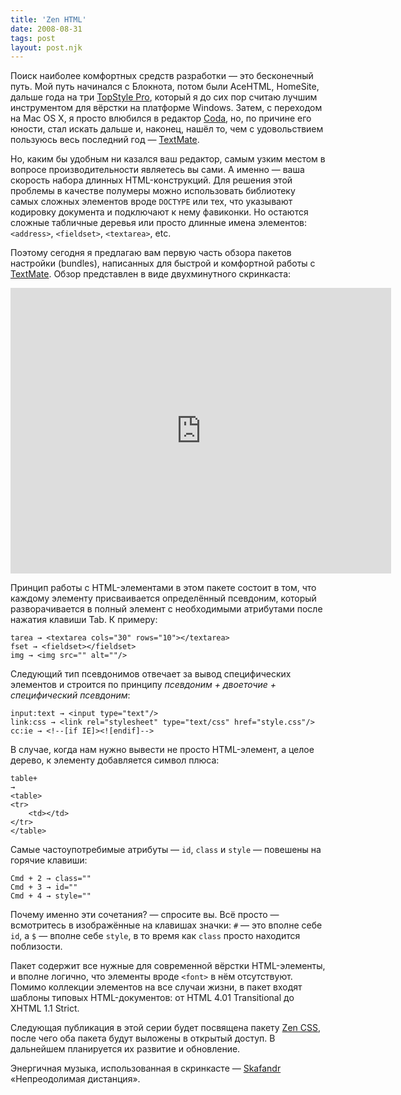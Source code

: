 ```yaml
---
title: 'Zen HTML'
date: 2008-08-31
tags: post
layout: post.njk
---
```


Поиск наиболее комфортных средств разработки — это бесконечный путь. Мой путь начинался с Блокнота, потом были AceHTML, HomeSite, дальше года на три [TopStyle Pro](http://www.newsgator.com/Individuals/TopStyle/Default.aspx), который я до сих пор считаю лучшим инструментом для вёрстки на платформе Windows. Затем, с переходом на Mac OS X, я просто влюбился в редактор [Coda](http://www.panic.com/coda/), но, по причине его юности, стал искать дальше и, наконец, нашёл то, чем с удовольствием пользуюсь весь последний год — [TextMate](http://macromates.com/).

Но, каким бы удобным ни казался ваш редактор, самым узким местом в вопросе производительности являетесь вы сами. А именно — ваша скорость набора длинных HTML-конструкций. Для решения этой проблемы в качестве полумеры можно использовать библиотеку самых сложных элементов вроде `DOCTYPE` или тех, что указывают кодировку документа и подключают к нему фавиконки. Но остаются сложные табличные деревья или просто длинные имена элементов: `<address>`, `<fieldset>`, `<textarea>`, etc.

Поэтому сегодня я предлагаю вам первую часть обзора пакетов настройки (bundles), написанных для быстрой и комфортной работы с [TextMate](http://macromates.com/). Обзор представлен в виде двухминутного скринкаста:

<iframe src="https://player.vimeo.com/video/17588964?title=0&amp;byline=0&amp;portrait=0&amp;color=188418" width="609" height="457" frameborder="0" class="video-player"></iframe>

Принцип работы с HTML-элементами в этом пакете состоит в том, что каждому элементу присваивается определённый псевдоним, который разворачивается в полный элемент с необходимыми атрибутами после нажатия клавиши Tab. К примеру:

    tarea → <textarea cols="30" rows="10"></textarea>
    fset → <fieldset></fieldset>
    img → <img src="" alt=""/>

Следующий тип псевдонимов отвечает за вывод специфических элементов и строится по принципу _псевдоним + двоеточие + специфический псевдоним_:

    input:text → <input type="text"/>
    link:css → <link rel="stylesheet" type="text/css" href="style.css"/>
    cc:ie → <!--[if IE]><![endif]-->

В случае, когда нам нужно вывести не просто HTML-элемент, а целое дерево, к элементу добавляется символ плюса:

    table+
    →
    <table>
    <tr>
        <td></td>
    </tr>
    </table>

Самые частоупотребимые атрибуты — `id`, `class` и `style` — повешены на горячие клавиши:

    Cmd + 2 → class=""
    Cmd + 3 → id=""
    Cmd + 4 → style=""

Почему именно эти сочетания? — спросите вы. Всё просто — всмотритесь в изображённые на клавишах значки: `#` — это вполне себе `id`, а `$` — вполне себе `style`, в то время как `class` просто находится поблизости.

Пакет содержит все нужные для современной вёрстки HTML-элементы, и вполне логично, что элементы вроде `<font>` в нём отсутствуют. Помимо коллекции элементов на все случаи жизни, в пакет входят шаблоны типовых HTML-документов: от HTML 4.01 Transitional до XHTML 1.1 Strict.

Следующая публикация в этой серии будет посвящена пакету [Zen CSS](/blog/zen-css/), после чего оба пакета будут выложены в открытый доступ. В дальнейшем планируется их развитие и обновление.

Энергичная музыка, использованная в скринкасте — [Skafandr](http://www.lastfm.ru/music/Skafandr) «Непреодолимая дистанция».
